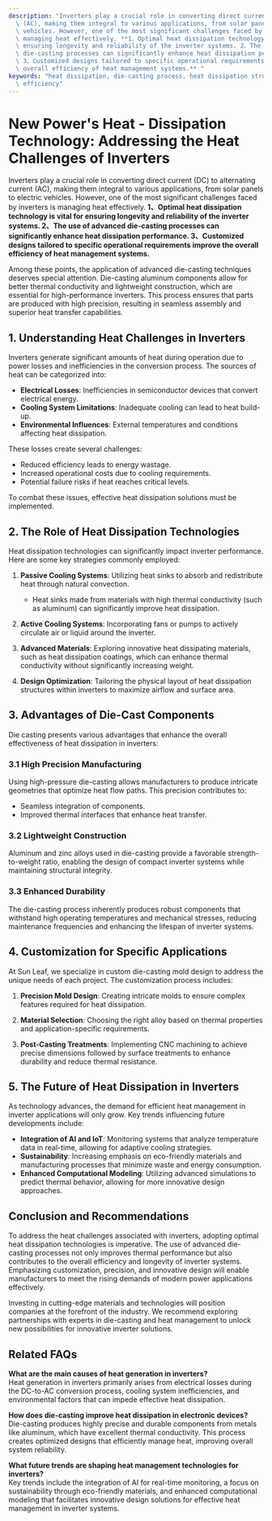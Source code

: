 ```yaml
---
description: "Inverters play a crucial role in converting direct current (DC) to alternating current\
  \ (AC), making them integral to various applications, from solar panels to electric\
  \ vehicles. However, one of the most significant challenges faced by inverters is\
  \ managing heat effectively. **1、Optimal heat dissipation technology is vital for\
  \ ensuring longevity and reliability of the inverter systems. 2、The use of advanced\
  \ die-casting processes can significantly enhance heat dissipation performance.\
  \ 3、Customized designs tailored to specific operational requirements improve the\
  \ overall efficiency of heat management systems.** "
keywords: "heat dissipation, die-casting process, heat dissipation structure, heat dissipation\
  \ efficiency"
---
```

# New Power's Heat - Dissipation Technology: Addressing the Heat Challenges of Inverters

Inverters play a crucial role in converting direct current (DC) to alternating current (AC), making them integral to various applications, from solar panels to electric vehicles. However, one of the most significant challenges faced by inverters is managing heat effectively. **1、Optimal heat dissipation technology is vital for ensuring longevity and reliability of the inverter systems. 2、The use of advanced die-casting processes can significantly enhance heat dissipation performance. 3、Customized designs tailored to specific operational requirements improve the overall efficiency of heat management systems.** 

Among these points, the application of advanced die-casting techniques deserves special attention. Die-casting aluminum components allow for better thermal conductivity and lightweight construction, which are essential for high-performance inverters. This process ensures that parts are produced with high precision, resulting in seamless assembly and superior heat transfer capabilities.

## **1. Understanding Heat Challenges in Inverters**

Inverters generate significant amounts of heat during operation due to power losses and inefficiencies in the conversion process. The sources of heat can be categorized into:

- **Electrical Losses**: Inefficiencies in semiconductor devices that convert electrical energy.
- **Cooling System Limitations**: Inadequate cooling can lead to heat build-up.
- **Environmental Influences**: External temperatures and conditions affecting heat dissipation.

These losses create several challenges:

- Reduced efficiency leads to energy wastage.
- Increased operational costs due to cooling requirements.
- Potential failure risks if heat reaches critical levels.

To combat these issues, effective heat dissipation solutions must be implemented.

## **2. The Role of Heat Dissipation Technologies**

Heat dissipation technologies can significantly impact inverter performance. Here are some key strategies commonly employed:

1. **Passive Cooling Systems**: Utilizing heat sinks to absorb and redistribute heat through natural convection.
   
   - Heat sinks made from materials with high thermal conductivity (such as aluminum) can significantly improve heat dissipation.
   
2. **Active Cooling Systems**: Incorporating fans or pumps to actively circulate air or liquid around the inverter.

3. **Advanced Materials**: Exploring innovative heat dissipating materials, such as heat dissipation coatings, which can enhance thermal conductivity without significantly increasing weight.

4. **Design Optimization**: Tailoring the physical layout of heat dissipation structures within inverters to maximize airflow and surface area.

## **3. Advantages of Die-Cast Components**

Die casting presents various advantages that enhance the overall effectiveness of heat dissipation in inverters:

### **3.1 High Precision Manufacturing**

Using high-pressure die-casting allows manufacturers to produce intricate geometries that optimize heat flow paths. This precision contributes to:

- Seamless integration of components.
- Improved thermal interfaces that enhance heat transfer.

### **3.2 Lightweight Construction**

Aluminum and zinc alloys used in die-casting provide a favorable strength-to-weight ratio, enabling the design of compact inverter systems while maintaining structural integrity.

### **3.3 Enhanced Durability**

The die-casting process inherently produces robust components that withstand high operating temperatures and mechanical stresses, reducing maintenance frequencies and enhancing the lifespan of inverter systems.

## **4. Customization for Specific Applications**

At Sun Leaf, we specialize in custom die-casting mold design to address the unique needs of each project. The customization process includes:

1. **Precision Mold Design**: Creating intricate molds to ensure complex features required for heat dissipation.
  
2. **Material Selection**: Choosing the right alloy based on thermal properties and application-specific requirements.

3. **Post-Casting Treatments**: Implementing CNC machining to achieve precise dimensions followed by surface treatments to enhance durability and reduce thermal resistance.

## **5. The Future of Heat Dissipation in Inverters**

As technology advances, the demand for efficient heat management in inverter applications will only grow. Key trends influencing future developments include:

- **Integration of AI and IoT**: Monitoring systems that analyze temperature data in real-time, allowing for adaptive cooling strategies.
- **Sustainability**: Increasing emphasis on eco-friendly materials and manufacturing processes that minimize waste and energy consumption.
- **Enhanced Computational Modeling**: Utilizing advanced simulations to predict thermal behavior, allowing for more innovative design approaches.

## **Conclusion and Recommendations**

To address the heat challenges associated with inverters, adopting optimal heat dissipation technologies is imperative. The use of advanced die-casting processes not only improves thermal performance but also contributes to the overall efficiency and longevity of inverter systems. Emphasizing customization, precision, and innovative design will enable manufacturers to meet the rising demands of modern power applications effectively.

Investing in cutting-edge materials and technologies will position companies at the forefront of the industry. We recommend exploring partnerships with experts in die-casting and heat management to unlock new possibilities for innovative inverter solutions.

## **Related FAQs**

**What are the main causes of heat generation in inverters?**  
Heat generation in inverters primarily arises from electrical losses during the DC-to-AC conversion process, cooling system inefficiencies, and environmental factors that can impede effective heat dissipation.

**How does die-casting improve heat dissipation in electronic devices?**  
Die-casting produces highly precise and durable components from metals like aluminum, which have excellent thermal conductivity. This process creates optimized designs that efficiently manage heat, improving overall system reliability.

**What future trends are shaping heat management technologies for inverters?**  
Key trends include the integration of AI for real-time monitoring, a focus on sustainability through eco-friendly materials, and enhanced computational modeling that facilitates innovative design solutions for effective heat management in inverter systems.
